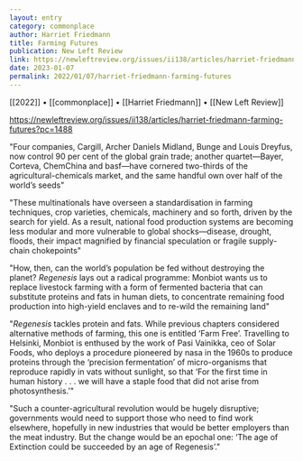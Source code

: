 ```yaml
---
layout: entry
category: commonplace
author: Harriet Friedmann
title: Farming Futures
publication: New Left Review
link: https://newleftreview.org/issues/ii138/articles/harriet-friedmann-farming-futures?pc=1488
date: 2023-01-07
permalink: 2022/01/07/harriet-friedmann-farming-futures
---
```


[[2022]] • [[commonplace]] • [[Harriet Friedmann]] • [[New Left Review]]

https://newleftreview.org/issues/ii138/articles/harriet-friedmann-farming-futures?pc=1488

"Four companies, Cargill, Archer Daniels Midland, Bunge and Louis Dreyfus, now control 90 per cent of the global grain trade; another quartet—Bayer, Corteva, ChemChina and basf—have cornered two-thirds of the agricultural-chemicals market, and the same handful own over half of the world’s seeds"

"These multinationals have overseen a standardisation in farming techniques, crop varieties, chemicals, machinery and so forth, driven by the search for yield. As a result, national food production systems are becoming less modular and more vulnerable to global shocks—disease, drought, floods, their impact magnified by financial speculation or fragile supply-chain chokepoints"

"How, then, can the world’s population be fed without destroying the planet? *Regenesis* lays out a radical programme: Monbiot wants us to replace livestock farming with a form of fermented bacteria that can substitute proteins and fats in human diets, to concentrate remaining food production into high-yield enclaves and to re-wild the remaining land"

"*Regenesis* tackles protein and fats. While previous chapters considered alternative methods of farming, this one is entitled ‘Farm Free’. Travelling to Helsinki, Monbiot is enthused by the work of Pasi Vainikka, ceo of Solar Foods, who deploys a procedure pioneered by nasa in the 1960s to produce proteins through the ‘precision fermentation’ of micro-organisms that reproduce rapidly in vats without sunlight, so that ‘For the first time in human history . . . we will have a staple food that did not arise from photosynthesis.’"

"Such a counter-agricultural revolution would be hugely disruptive; governments would need to support those who need to find work elsewhere, hopefully in new industries that would be better employers than the meat industry. But the change would be an epochal one: ‘The age of Extinction could be succeeded by an age of Regenesis’."
